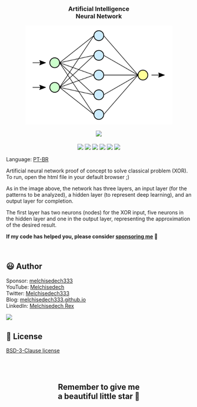 <div align='center'>

### Artificial Intelligence <br> Neural Network

<img src="neural-network.svg" width='400px' >

</div>

<p align="center">
    <a href="https://github.com/sponsors/melchisedech333"><img src="https://img.shields.io/badge/sponsor-30363D?style=for-the-badge&logo=GitHub-Sponsors&logoColor=#white" ></a>
    <br><br>
    <img src="https://badgen.net/badge/love level/7 of 10/purple" >
    <img src="https://img.shields.io/github/languages/count/melchisedech333/xor-neural-network?color=%23f34b7d" >
    <img src="https://img.shields.io/github/languages/top/melchisedech333/xor-neural-network?color=%23f34b7d" >
    <img src="https://img.shields.io/github/directory-file-count/melchisedech333/xor-neural-network" >
    <img src="https://img.shields.io/github/repo-size/melchisedech333/xor-neural-network" >
    <img src="https://img.shields.io/github/license/melchisedech333/xor-neural-network" >
</p>

Language: <a href="readme-pt.md">PT-BR</a>

Artificial neural network proof of concept to solve classical problem (XOR).
To run, open the html file in your default browser ;)

As in the image above, the network has three layers, an input layer (for the patterns to be analyzed), a hidden layer (to represent deep learning), and an output layer for completion.

The first layer has two neurons (nodes) for the XOR input, five neurons in the hidden layer and one in the output layer, representing the approximation of the desired result.

**If my code has helped you, please consider [sponsoring me](https://github.com/sponsors/melchisedech333) :blue_heart:** 

<br>

:smiley: Author
---

Sponsor: [melchisedech333](https://github.com/sponsors/melchisedech333)<br>
YouTube: [Melchisedech](https://www.youtube.com/channel/UC4Sh4wxncr5arnydpUfWPKw)<br>
Twitter: [Melchisedech333](https://twitter.com/Melchisedech333)<br>
Blog: [melchisedech333.github.io](https://melchisedech333.github.io/)<br>
LinkedIn: [Melchisedech Rex](https://www.linkedin.com/in/melchisedech-rex-724152235/)

<img src="https://github.com/melchisedech333.png?size=200" height="100" />

<br>

:scroll: License
---

[ BSD-3-Clause license](./license)

<br><br>

<div align="center">

## Remember to give me <br> a beautiful little star :star_struck:

</div>


